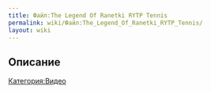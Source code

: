 ```yaml
---
title: Файл:The Legend Of Ranetki RYTP Tennis
permalink: wiki/Файл:The_Legend_Of_Ranetki_RYTP_Tennis/
layout: wiki
---
```


## Описание

[Категория:Видео](Категория:Видео "wikilink")
